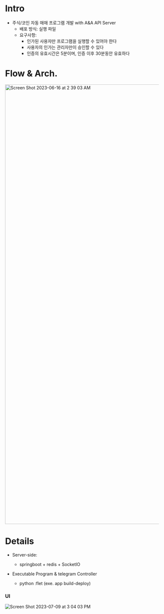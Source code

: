 # Intro

- 주식/코인 자동 매매 프로그램 개발 with A&A API Server
  - 배포 방식: 실행 파일
  - 요구사항:
    - 인가된 사용자만 프로그램을 실행할 수 있어야 한다
    - 사용자의 인가는 관리자만이 승인할 수 있다
    - 인증의 유효시간은 5분이며, 인증 이후 30분동안 유효하다

# Flow & Arch.

<img width="1434" alt="Screen Shot 2023-06-16 at 2 39 03 AM" src="https://github.com/S-hayeon/archive/assets/25574165/a009f0ee-04b7-4054-a4b8-553289a26bf2">

# Details

- Server-side:
  - springboot + redis  + SocketIO
  
- Executable Program & telegram Controller
  - python :flet (exe. app build-deploy)
  
  

### UI

![Screen Shot 2023-07-09 at 3 04 03 PM](https://github.com/S-hayeon/archive/assets/25574165/86df3eaa-7261-414d-82c6-0fa5fce245dd)






